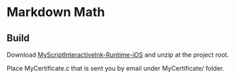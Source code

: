 #  Markdown Math

## Build

Download [MyScriptInteractiveInk-Runtime-iOS](https://s3-us-west-2.amazonaws.com/iink/runtime/1.3.0/MyScriptInteractiveInk-Runtime-iOS-1.3.1.zip) and unzip at the project root.

Place MyCertificate.c that is sent you by email under MyCertificate/ folder.
